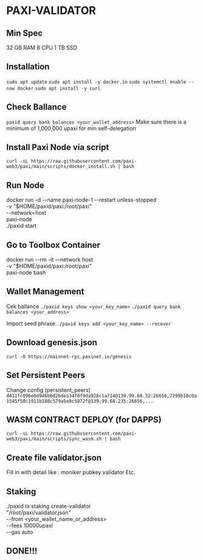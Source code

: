 # PAXI-VALIDATOR

## Min Spec
32 GB RAM
8 CPU
1 TB SSD

## Installation
```sudo apt update```
```sudo apt install -y docker.io```
```sudo systemctl enable --now docker```
```sudo apt install -y curl```

## Check Ballance
```paxid query bank balances <your_wallet_address>```
Make sure there is a minimum of 1,000,000 upaxi for min self-delegation

## Install Paxi Node via script
```curl -sL https://raw.githubusercontent.com/paxi-web3/paxi/main/scripts/docker_install.sh | bash```

## Run Node
docker run -d --name paxi-node-1 --restart unless-stopped \
  -v "$HOME/paxid/paxi:/root/paxi" \
  --network=host \
  paxi-node \
  ./paxid start

## Go to Toolbox Container
docker run --rm -it --network host \
  -v "$HOME/paxid/paxi:/root/paxi" \
  paxi-node bash

## Wallet Management
Cek ballance
```./paxid keys show <your_key_name>```
```./paxid query bank balances <your_address>```

Import seed phrase
```./paxid keys add <your_key_name> --recover```

## Download genesis.json
```curl -O https://mainnet-rpc.paxinet.io/genesis```

## Set Persistent Peers
Change config (persistent_peers)
```d411fc096e0d946bbd2bdea34f0f9da928c1a714@139.99.68.32:26656,7299b10c0a1545f50c1911b188c579a5e8c5072f@139.99.68.235:26656,...```

## WASM CONTRACT DEPLOY (for DAPPS)
```curl -sL https://raw.githubusercontent.com/paxi-web3/paxi/main/scripts/sync_wasm.sh | bash```

## Create file validator.json
Fill in with detail like :
moniker
pubkey validator
Etc.

## Staking

./paxid tx staking create-validator \
  "/root/paxi/validator.json" \
  --from <your_wallet_name_or_address> \
  --fees 10000upaxi \
  --gas auto

## DONE!!!


